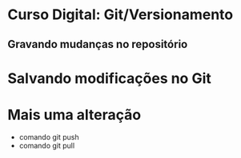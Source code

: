 # Curso Digital: Git/Versionamento

## Gravando mudanças no repositório
# Salvando modificações no Git
# Mais uma alteração
* comando git push
* comando git pull
